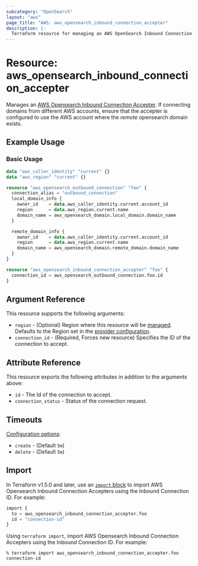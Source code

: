 ```yaml
---
subcategory: "OpenSearch"
layout: "aws"
page_title: "AWS: aws_opensearch_inbound_connection_accepter"
description: |-
  Terraform resource for managing an AWS OpenSearch Inbound Connection Accepter.
---
```


# Resource: aws_opensearch_inbound_connection_accepter

Manages an [AWS Opensearch Inbound Connection Accepter](https://docs.aws.amazon.com/opensearch-service/latest/APIReference/API_AcceptInboundConnection.html). If connecting domains from different AWS accounts, ensure that the accepter is configured to use the AWS account where the _remote_ opensearch domain exists.

## Example Usage

### Basic Usage

```terraform
data "aws_caller_identity" "current" {}
data "aws_region" "current" {}

resource "aws_opensearch_outbound_connection" "foo" {
  connection_alias = "outbound_connection"
  local_domain_info {
    owner_id    = data.aws_caller_identity.current.account_id
    region      = data.aws_region.current.name
    domain_name = aws_opensearch_domain.local_domain.domain_name
  }

  remote_domain_info {
    owner_id    = data.aws_caller_identity.current.account_id
    region      = data.aws_region.current.name
    domain_name = aws_opensearch_domain.remote_domain.domain_name
  }
}

resource "aws_opensearch_inbound_connection_accepter" "foo" {
  connection_id = aws_opensearch_outbound_connection.foo.id
}
```

## Argument Reference

This resource supports the following arguments:

* `region` - (Optional) Region where this resource will be [managed](https://docs.aws.amazon.com/general/latest/gr/rande.html#regional-endpoints). Defaults to the Region set in the [provider configuration](https://registry.terraform.io/providers/hashicorp/aws/latest/docs#aws-configuration-reference).
* `connection_id` - (Required, Forces new resource) Specifies the ID of the connection to accept.

## Attribute Reference

This resource exports the following attributes in addition to the arguments above:

* `id` - The Id of the connection to accept.
* `connection_status` - Status of the connection request.

## Timeouts

[Configuration options](https://developer.hashicorp.com/terraform/language/resources/syntax#operation-timeouts):

* `create` - (Default `5m`)
* `delete` - (Default `5m`)

## Import

In Terraform v1.5.0 and later, use an [`import` block](https://developer.hashicorp.com/terraform/language/import) to import AWS Opensearch Inbound Connection Accepters using the Inbound Connection ID. For example:

```terraform
import {
  to = aws_opensearch_inbound_connection_accepter.foo
  id = "connection-id"
}
```

Using `terraform import`, import AWS Opensearch Inbound Connection Accepters using the Inbound Connection ID. For example:

```console
% terraform import aws_opensearch_inbound_connection_accepter.foo connection-id
```
